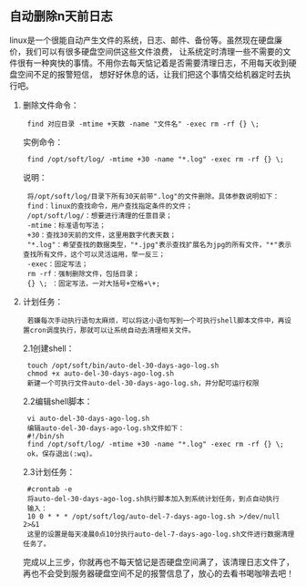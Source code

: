 ## 自动删除n天前日志
linux是一个很能自动产生文件的系统，日志、邮件、备份等。虽然现在硬盘廉价，我们可以有很多硬盘空间供这些文件浪费，
让系统定时清理一些不需要的文件很有一种爽快的事情。不用你去每天惦记着是否需要清理日志，不用每天收到硬盘空间不足的报警短信，
想好好休息的话，让我们把这个事情交给机器定时去执行吧。

1. 删除文件命令：

        find 对应目录 -mtime +天数 -name "文件名" -exec rm -rf {} \;
    实例命令：

        find /opt/soft/log/ -mtime +30 -name "*.log" -exec rm -rf {} \;
    说明：

        将/opt/soft/log/目录下所有30天前带".log"的文件删除。具体参数说明如下：
        find：linux的查找命令，用户查找指定条件的文件；
        /opt/soft/log/：想要进行清理的任意目录；
        -mtime：标准语句写法；
        +30：查找30天前的文件，这里用数字代表天数；
        "*.log"：希望查找的数据类型，"*.jpg"表示查找扩展名为jpg的所有文件，"*"表示查找所有文件，这个可以灵活运用，举一反三；
        -exec：固定写法；
        rm -rf：强制删除文件，包括目录；
        {} \; ：固定写法，一对大括号+空格+\+;
2. 计划任务：

        若嫌每次手动执行语句太麻烦，可以将这小语句写到一个可执行shell脚本文件中，再设置cron调度执行，那就可以让系统自动去清理相关文件。
    2.1创建shell：

        touch /opt/soft/bin/auto-del-30-days-ago-log.sh
        chmod +x auto-del-30-days-ago-log.sh
        新建一个可执行文件auto-del-30-days-ago-log.sh，并分配可运行权限
    2.2编辑shell脚本：

        vi auto-del-30-days-ago-log.sh
        编辑auto-del-30-days-ago-log.sh文件如下：
        #!/bin/sh
        find /opt/soft/log/ -mtime +30 -name "*.log" -exec rm -rf {} \;
        ok，保存退出(:wq)。
    2.3计划任务：

        #crontab -e
        将auto-del-30-days-ago-log.sh执行脚本加入到系统计划任务，到点自动执行
        输入：
        10 0 * * * /opt/soft/log/auto-del-7-days-ago-log.sh >/dev/null 2>&1
        这里的设置是每天凌晨0点10分执行auto-del-7-days-ago-log.sh文件进行数据清理任务了。
    完成以上三步，你就再也不每天惦记是否硬盘空间满了，该清理日志文件了，再也不会受到服务器硬盘空间不足的报警信息了，放心的去看书喝咖啡去吧！
